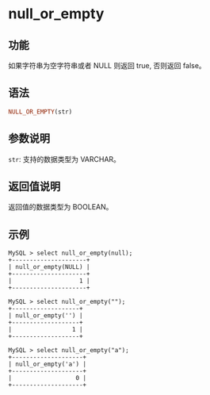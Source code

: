 # null_or_empty

## 功能

如果字符串为空字符串或者 NULL 则返回 true, 否则返回 false。

## 语法

```Haskell
NULL_OR_EMPTY(str)
```

## 参数说明

`str`: 支持的数据类型为 VARCHAR。

## 返回值说明

返回值的数据类型为 BOOLEAN。

## 示例

```Plain Text
MySQL > select null_or_empty(null);
+---------------------+
| null_or_empty(NULL) |
+---------------------+
|                   1 |
+---------------------+

MySQL > select null_or_empty("");
+-------------------+
| null_or_empty('') |
+-------------------+
|                 1 |
+-------------------+

MySQL > select null_or_empty("a");
+--------------------+
| null_or_empty('a') |
+--------------------+
|                  0 |
+--------------------+
```
